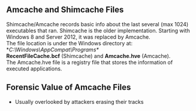 ## Amcache and Shimcache Files

Shimcache/Amcache records basic info about the last several (max 1024) executables that ran. Shimcache is the older implementation. 
Starting with Windows 8 and Server 2012, it was replaced by Amcache.   
The file location is under the Windows directory at: **C:\Windows\AppCompat\Programs\**    
**RecentFileCache.bcf** (Shimcache) and **Amcache.hve** (Amcache).  
The Amcache.hve file is a registry file that stores the information of executed applications.


## Forensic Value of Amcache Files

- Usually overlooked by attackers erasing their tracks
